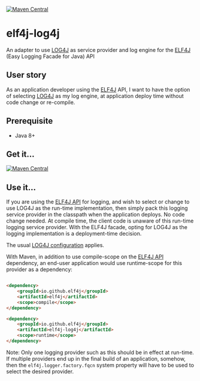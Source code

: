 [![Maven Central](https://img.shields.io/maven-central/v/io.github.elf4j/elf4j-log4j.svg?label=Maven%20Central)](https://search.maven.org/search?q=g:%22io.github.elf4j%22%20AND%20a:%22elf4j-log4j%22)

# elf4j-log4j

An adapter to use [LOG4J](https://logging.apache.org/log4j/2.x/) as service provider and log engine for
the [ELF4J](https://github.com/elf4j/elf4j) (Easy Logging Facade for Java) API

## User story

As an application developer using the [ELF4J](https://github.com/elf4j/elf4j) API, I want to have the option of
selecting [LOG4J](https://logging.apache.org/log4j/2.x/) as my log engine, at application deploy time without code
change or re-compile.

## Prerequisite

- Java 8+

## Get it...

[![Maven Central](https://img.shields.io/maven-central/v/io.github.elf4j/elf4j-log4j.svg?label=Maven%20Central)](https://search.maven.org/search?q=g:%22io.github.elf4j%22%20AND%20a:%22elf4j-log4j%22)

## Use it...

If you are using the [ELF4J API](https://github.com/elf4j/elf4j/) for logging, and wish to select or change to use LOG4J
as the run-time implementation, then simply pack this logging service provider in the classpath when the application
deploys. No code change needed. At compile time, the client code is unaware of this run-time logging service provider.
With the ELF4J facade, opting for LOG4J as the logging implementation is a deployment-time decision.

The usual [LOG4J configuration](https://logging.apache.org/log4j/2.x/manual/configuration.html) applies.

With Maven, in addition to use compile-scope on the [ELF4J API](https://github.com/elf4j/elf4j) dependency, an end-user
application would use runtime-scope for this provider as a dependency:

```html

<dependency>
    <groupId>io.github.elf4j</groupId>
    <artifactId>elf4j</artifactId>
    <scope>compile</scope>
</dependency>

<dependency>
    <groupId>io.github.elf4j</groupId>
    <artifactId>elf4j-log4j</artifactId>
    <scope>runtime</scope>
</dependency>
```

Note: Only one logging provider such as this should be in effect at run-time. If multiple providers end up in the final
build of an application, somehow, then the `elf4j.logger.factory.fqcn` system property will have to be used to select
the desired provider.

